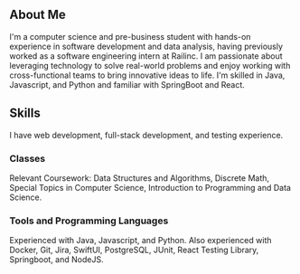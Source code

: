 ## About Me
I'm a computer science and pre-business student with hands-on experience in software development and data analysis, having previously worked as a software engineering intern at Railinc. I am passionate about leveraging technology to solve real-world problems and enjoy working with cross-functional teams to bring innovative ideas to life. I'm skilled in Java, Javascript, and Python and familiar with SpringBoot and React.

## Skills 
I have web development, full-stack development, and testing experience. 

### Classes
Relevant Coursework: Data Structures and Algorithms, Discrete Math, Special Topics in Computer Science, Introduction to Programming and Data Science.

### Tools and Programming Languages
Experienced with Java, Javascript, and Python. Also experienced with Docker, Git, Jira, SwiftUI, PostgreSQL, JUnit, React Testing Library, Springboot, and NodeJS. 


